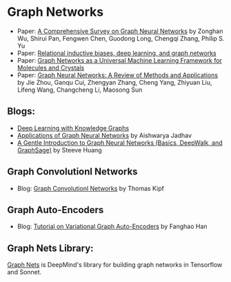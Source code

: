 # Graph Networks

- Paper: [A Comprehensive Survey on Graph Neural Networks](https://arxiv.org/pdf/1901.00596.pdf) by Zonghan Wu, Shirui Pan, Fengwen Chen, Guodong Long, Chengqi Zhang, Philip S. Yu  
- Paper: [Relational inductive biases, deep learning, and graph networks](https://arxiv.org/pdf/1806.01261.pdf)
- Paper: [Graph Networks as a Universal Machine Learning Framework for Molecules and Crystals](https://materialsvirtuallab.org/pubs/1812.05055.pdf)
- Paper: [Graph Neural Networks: A Review of Methods and Applications](https://arxiv.org/pdf/1812.08434.pdf) by 
Jie Zhou, Ganqu Cui, Zhengyan Zhang, Cheng Yang, Zhiyuan Liu, Lifeng Wang, Changcheng Li, Maosong Sun

## Blogs:
- [Deep Learning with Knowledge Graphs](https://medium.com/octavian-ai/deep-learning-with-knowledge-graphs-3df0b469a61a)
- [Applications of Graph Neural Networks](https://towardsdatascience.com/https-medium-com-aishwaryajadhav-applications-of-graph-neural-networks-1420576be574) by Aishwarya Jadhav
- [A Gentle Introduction to Graph Neural Networks (Basics, DeepWalk, and GraphSage)](https://towardsdatascience.com/a-gentle-introduction-to-graph-neural-network-basics-deepwalk-and-graphsage-db5d540d50b3) by Steeve Huang  

## Graph Convolutionl Networks
- Blog: [Graph Convolutionl Networks](http://tkipf.github.io/graph-convolutional-networks/) by Thomas Kipf  

## Graph Auto-Encoders
- Blog: [Tutorial on Variational Graph Auto-Encoders](https://towardsdatascience.com/tutorial-on-variational-graph-auto-encoders-da9333281129) by Fanghao Han  

## Graph Nets Library:
[Graph Nets](https://github.com/deepmind/graph_nets) is DeepMind's library for building graph networks in Tensorflow and Sonnet.
